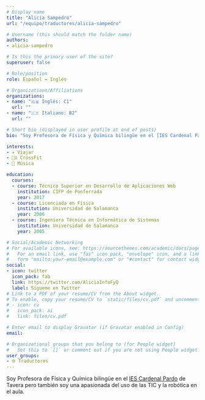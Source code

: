 ```yaml
---
# Display name
title: "Alicia Sampedro"
url: "/equipo/traductores/alicia-sampedro"

# Username (this should match the folder name)
authors:
- alicia-sampedro

# Is this the primary user of the site?
superuser: false

# Role/position
role: Español ↔️ Inglés

# Organizations/Affiliations
organizations:
- name: "🇬🇧 Inglés: C1"
  url: ""
- name: "🇮🇹 Italiano: B2"
  url: ""  

# Short bio (displayed in user profile at end of posts)
bio: "Soy Profesora de Física y Química bilingüe en el [IES Cardenal Pardo](http://iescardenalpardotavera.centros.educa.jcyl.es/sitio/index.cgi) de Tavera pero también soy una apasionada del uso de las TIC y la robótica en el aula."

interests:
- ✈️ Viajar
- 🏋️‍♀️ CrossFit
- 🎵 Música

education:
  courses:
  - course: Técnico Superior en Desarrollo de Aplicaciones Web
    institution: CIFP de Ponferrada
    year: 2017
  - course: Licenciada en Física
    institution: Universidad de Salamanca
    year: 2006
  - course: Ingeniera Técnica en Informática de Sistemas
    institution: Universidad de Salamanca
    year: 2005

# Social/Academic Networking
# For available icons, see: https://sourcethemes.com/academic/docs/page-builder/#icons
#   For an email link, use "fas" icon pack, "envelope" icon, and a link in the
#   form "mailto:your-email@example.com" or "#contact" for contact widget.
social:
- icon: twitter
  icon_pack: fab
  link: https://twitter.com/AliciaInfoFyQ
  label: Sígueme en Twitter
# Link to a PDF of your resume/CV from the About widget.
# To enable, copy your resume/CV to `static/files/cv.pdf` and uncomment the lines below.
# - icon: cv
#   icon_pack: ai
#   link: files/cv.pdf

# Enter email to display Gravatar (if Gravatar enabled in Config)
email:

# Organizational groups that you belong to (for People widget)
#   Set this to `[]` or comment out if you are not using People widget.
user_groups:
- 🌐 Traductores
---
```


Soy Profesora de Física y Química bilingüe en el [IES Cardenal Pardo](http://iescardenalpardotavera.centros.educa.jcyl.es/sitio/index.cgi) de Tavera pero también soy una apasionada del uso de las TIC y la robótica en el aula.